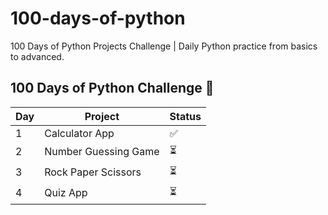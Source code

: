 # 100-days-of-python
100 Days of Python Projects Challenge | Daily Python practice from basics to advanced.
## 100 Days of Python Challenge 🚀

| Day | Project | Status |
|-----|----------|--------|
| 1   | Calculator App | ✅ |
| 2   | Number Guessing Game | ⏳ |
| 3   | Rock Paper Scissors | ⏳ |
| 4   | Quiz App | ⏳ |
